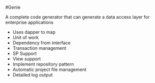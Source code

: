 #Genie

A complete code generator that can generate a data access layer for enterprise applications 

- Uses dapper to map 
- Unit of work
- Dependency from interface
- Transaction management
- SP Support 
- View support
- Implement repository pattern
- Automatic project file management
- Detailed log output